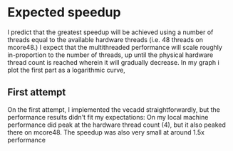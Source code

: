 # Expected speedup
I predict that the greatest speedup will be achieved using a number of threads equal to the available hardware threads (i.e. 48 threads on mcore48.) 
I expect that the multithreaded performance will scale roughly in-proportion to the number of threads, up until the physical hardware thread count is reached wherein it will gradually decrease. 
In my graph i plot the first part as a logarithmic curve, 
## First attempt
On the first attempt, I implemented the vecadd straightforwardly, but the performance results didn't fit my expectations: On my local machine performance did peak at the hardware thread count (4), but it also peaked there on mcore48. The speedup was also very small at around 1.5x performance